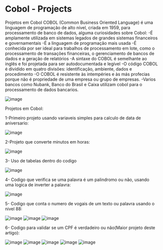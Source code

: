 # Cobol - Projects
Projetos em Cobol
COBOL (Common Business Oriented Language) é uma linguagem de programação de alto nível, criada em 1959, para processamento de banco de dados, alguma curiosidades sobre Cobol: 
      -É amplamente utilizada em sistemas legados de grandes sistemas financeiros e governamentais 
      -É a linguagem de programação mais usada 
      -É conhecida por ser ideal para trabalhos de processamento em lote, como o processamento de transações financeiras, o gerenciamento de bancos de dados e a geração de relatórios 
      -A sintaxe do COBOL é semelhante ao inglês e foi projetada para ser autodocumentada e legível 
      -O código COBOL é dividido em quatro divisões: identificação, ambiente, dados e procedimento 
      -O COBOL é resistente às intempéries e às más profecias porque não é propriedade de uma empresa ou grupo de empresas. 
      -Varios bancos como Nubank, Banco do Brasil e Caixa utilizam cobol para o processamento de dados bancarios.

![image](https://github.com/user-attachments/assets/80a8da45-2942-4c2e-bb1d-907e5de54ccf)


Projetos em Cobol:

1-Primeiro projeto usando variaveis simples para calculo de data de aniversario:

![image](https://github.com/user-attachments/assets/f0549cce-63ad-40ab-a664-11315d9e72e8)

2-Projeto que converte minutos em horas:

![image](https://github.com/user-attachments/assets/3f38b1d0-e049-4f2d-9070-035fa1a2c5ed)

3- Uso de tabelas dentro do codigo

![image](https://github.com/user-attachments/assets/5836605d-c4fc-4d2a-a13f-1135d8a5a9dc)

4- Codigo que verifica se uma palavra é um palindromo ou não, usando uma logica de inverter a palavra:

![image](https://github.com/user-attachments/assets/ccaba8ff-8e56-4eed-8986-9ca16ae5632f)

5- Codigo que conta o numero de vogais de um texto ou palavra usando o nivel 88:

![image](https://github.com/user-attachments/assets/ec8ec2f3-ac8f-4595-8d57-da312b7d4d0c)
![image](https://github.com/user-attachments/assets/ae952da3-a049-4aab-bf4f-245b2457e1c1)
![image](https://github.com/user-attachments/assets/830555dc-51c9-4a0a-b5b7-d5ad615aab39)

6- Codigo para validar se um CPF é verdadeiro ou não(Maior projeto deste artigo):

![image](https://github.com/user-attachments/assets/bf601b7a-4c6d-4ab0-ab42-76aa5db755e4)
![image](https://github.com/user-attachments/assets/3b38eba6-4b4b-4a82-b66c-1a073c0242ed)
![image](https://github.com/user-attachments/assets/db3b10ea-4f3b-4a2f-82e1-9e9fdcef9350)
![image](https://github.com/user-attachments/assets/32f4d856-0e9c-48d4-acd0-6c00352075d4)
![image](https://github.com/user-attachments/assets/4c132a60-29a1-42a1-8ed0-4d75ba291741)







